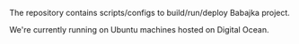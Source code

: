 The repository contains scripts/configs to build/run/deploy Babajka project.

We're currently running on Ubuntu machines hosted on Digital Ocean.
